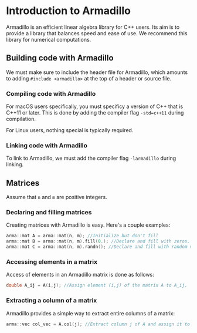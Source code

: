 # Introduction to Armadillo

Armadillo is an efficient linear algebra library for C++ users. Its aim is to provide a library that balances speed and ease of use. We recommend this library for numerical computations.

## Building code with Armadillo

We must make sure to include the header file for Armadillo, which amounts to adding `#include <armadillo>` at the top of a header or source file.

### Compiling code with Armadillo
For macOS users specifically, you must specificy a version of C++ that is C++11 or later. This is done by adding the compiler flag `-std=c++11` during compilation.

For Linux users, nothing special is typically required.


### Linking code with Armadillo

To link to Armadillo, we must add the compiler flag `-larmadillo` during linking.


## Matrices
Assume that `n` and `m` are positive integers.


### Declaring and filling matrices

Creating matrices with Armadillo is easy. Here's a couple examples:

```c++
arma::mat A = arma::mat(n, m); //Initialize but don't fill
arma::mat B = arma::mat(n, m).fill(0.); //Declare and fill with zeros.
arma::mat C = arma::mat(n, m).randn(); //Declare and fill with random values from the normal distribution.
```

### Accessing elements in a matrix

Access of elements in an Armadillo matrix is done as follows:

```c++
double A_ij = A(i,j); //Assign element (i,j) of the matrix A to A_ij.
```

### Extracting a column of a matrix

Armadillo provides a simple way to extract entire columns of a matrix:

```c++
arma::vec col_vec = A.col(j); //Extract column j of A and assign it to col_vec.
```
